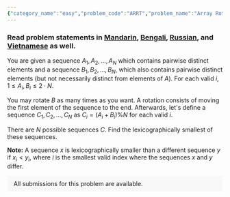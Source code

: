 ```yaml
---
{"category_name":"easy","problem_code":"ARRT","problem_name":"Array Rotation Returns","problemComponents":{"constraints":"- $1 \\leq T \\leq 100$\n- $1 \\leq N \\leq 10^5$\n- $1 \\leq A_i, B_i \\leq 2 \\cdot N$ for each valid $i$\n- the sum of $N$ over all test cases does not exceed $2 \\cdot 10^5$\n","constraintsState":true,"subtasks":"**Subtask #1 (100 points):** original constraints\n","subtasksState":true,"inputFormat":"- The first line of the input contains a single integer $T$ denoting the number of test cases. The description of $T$ test cases follows.\n- The first line of each test case contains a single integer $N$.\n- The second line contains $N$ space-separated integers $A_1, A_2, \\ldots, A_N$. \n- The third line contains $N$ space-separated integers $B_1, B_2, \\ldots, B_N$. \n","inputFormatState":true,"outputFormat":"For each test case, print a single line containing $N$ space-separated integers $C_1, C_2, \\ldots, C_N$ denoting the lexicographically smallest sequence.","outputFormatState":true,"sampleTestCases":{"0":{"id":1,"input":"1\n3\n1 4 5\n1 3 4","output":"1 2 0","explanation":"**Example case 1:** After rotating $B$ once, it becomes $(3,4,1)$. Now $C = (1,2,0)$. This is the lexicographically smallest of all possible sequences $C$.\n","isDeleted":false}}},"video_editorial_url":"https://youtu.be/kAnwPyavpxo","languages_supported":{"0":"CPP14","1":"C","2":"JAVA","3":"PYTH 3.6","4":"CPP17","5":"PYTH","6":"PYP3","7":"CS2","8":"ADA","9":"PYPY","10":"TEXT","11":"PAS fpc","12":"NODEJS","13":"RUBY","14":"PHP","15":"GO","16":"HASK","17":"TCL","18":"PERL","19":"SCALA","20":"LUA","21":"kotlin","22":"BASH","23":"JS","24":"LISP sbcl","25":"rust","26":"PAS gpc","27":"BF","28":"CLOJ","29":"R","30":"D","31":"CAML","32":"FORT","33":"ASM","34":"swift","35":"FS","36":"WSPC","37":"LISP clisp","38":"SQL","39":"SCM guile","40":"PERL6","41":"ERL","42":"CLPS","43":"ICK","44":"NICE","45":"PRLG","46":"ICON","47":"COB","48":"SCM chicken","49":"PIKE","50":"SCM qobi","51":"ST","52":"SQLQ","53":"NEM"},"max_timelimit":1,"source_sizelimit":50000,"problem_author":"prasant21","problem_tester":"","date_added":"29-07-2021","tags":{"0":"ltime98","1":"observation","2":"prasant21","3":"simple"},"problem_difficulty_level":"Simple","best_tag":"","editorial_url":"https://discuss.codechef.com/problems/ARRT","time":{"view_start_date":1627745402,"submit_start_date":1627745402,"visible_start_date":1627745402,"end_date":1735669800},"is_direct_submittable":false,"problemDiscussURL":"https://discuss.codechef.com/search?q=ARRT","is_proctored":false,"visitedContests":{},"layout":"problem"}
---
```

### Read problem statements in [Mandarin](https://www.codechef.com/download/translated/LTIME98/mandarin/ARRT.pdf), [Bengali](https://www.codechef.com/download/translated/LTIME98/bengali/ARRT.pdf), [Russian](https://www.codechef.com/download/translated/LTIME98/russian/ARRT.pdf), and [Vietnamese](https://www.codechef.com/download/translated/LTIME98/vietnamese/ARRT.pdf) as well.

You are given a sequence $A_1, A_2, \ldots, A_N$ which contains pairwise distinct elements and a sequence $B_1, B_2, \ldots, B_N$, which also contains pairwise distinct elements (but not necessarily distinct from elements of $A$). For each valid $i$, $1 \leq A_i, B_i \leq 2 \cdot N$.

You may rotate $B$ as many times as you want. A rotation consists of moving the first element of the sequence to the end. Afterwards, let's define a sequence $C_1, C_2, \ldots, C_N$ as $C_i = (A_i + B_i) \% N$ for each valid $i$.

There are $N$ possible sequences $C$. Find the lexicographically smallest of these sequences.

**Note:** A sequence $x$ is lexicographically smaller than a different sequence $y$ if $x_i < y_i$, where $i$ is the smallest valid index where the sequences $x$ and $y$ differ.

<aside style='background: #f8f8f8;padding: 10px 15px;'><div>All submissions for this problem are available.</div></aside>